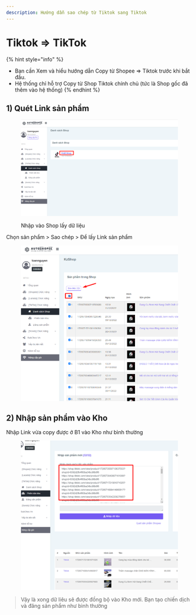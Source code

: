 ```yaml
---
description: Hướng dẫn sao chép từ Tiktok sang Tiktok
---
```


# Tiktok => TikTok

{% hint style="info" %}
* Bạn cần Xem và hiểu hướng dẫn Copy từ Shopee => Tiktok trước khi bắt đầu.
* Hệ thống chỉ hỗ trợ Copy từ Shop Tiktok chính chủ (tức là Shop gốc đã thêm vào hệ thống)
{% endhint %}

## 1) Quét Link sản phẩm

<figure><img src="../../../.gitbook/assets/image (8).png" alt=""><figcaption><p>Nhập vào Shop lấy dữ liệu</p></figcaption></figure>

Chọn sản phẩm > Sao chép > Để lấy Link sản phẩm

<figure><img src="../../../.gitbook/assets/image (10).png" alt=""><figcaption></figcaption></figure>

## 2) Nhập sản phẩm vào Kho

Nhập Link vừa copy được ở B1 vào Kho như bình thường

<figure><img src="../../../.gitbook/assets/image (1) (1) (1).png" alt=""><figcaption></figcaption></figure>



> Vậy là xong dữ liêu sẽ được đồng bộ vào Kho mới. Bạn tạo chiến dịch và đăng sản phẩm như bình thường
